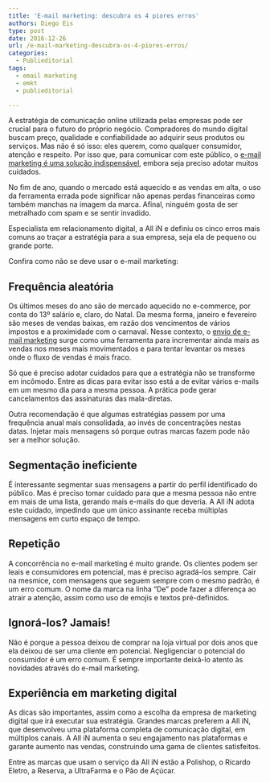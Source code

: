 ```yaml
---
title: 'E-mail marketing: descubra os 4 piores erros'
authors: Diego Eis
type: post
date: 2016-12-26
url: /e-mail-marketing-descubra-os-4-piores-erros/
categories:
  - Publieditorial
tags:
  - email marketing
  - emkt
  - publieditorial

---
```

A estratégia de comunicação online utilizada pelas empresas pode ser crucial para o futuro do próprio negócio. Compradores do mundo digital buscam preço, qualidade e confiabilidade ao adquirir seus produtos ou serviços. Mas não é só isso: eles querem, como qualquer consumidor, atenção e respeito. Por isso que, para comunicar com este público, o [e-mail marketing é uma solução indispensável][1], embora seja preciso adotar muitos cuidados.

No fim de ano, quando o mercado está aquecido e as vendas em alta, o uso da ferramenta errada pode significar não apenas perdas financeiras como também manchas na imagem da marca. Afinal, ninguém gosta de ser metralhado com spam e se sentir invadido.
  
Especialista em relacionamento digital, a All iN e definiu os cinco erros mais comuns ao traçar a estratégia para a sua empresa, seja ela de pequeno ou grande porte.
  
Confira como não se deve usar o e-mail marketing:

## Frequência aleatória

Os últimos meses do ano são de mercado aquecido no e-commerce, por conta do 13º salário e, claro, do Natal. Da mesma forma, janeiro e fevereiro são meses de vendas baixas, em razão dos vencimentos de vários impostos e a proximidade com o carnaval. Nesse contexto, o [envio de e-mail marketing][2] surge como uma ferramenta para incrementar ainda mais as vendas nos meses mais movimentados e para tentar levantar os meses onde o fluxo de vendas é mais fraco.

Só que é preciso adotar cuidados para que a estratégia não se transforme em incômodo. Entre as dicas para evitar isso está a de evitar vários e-mails em um mesmo dia para a mesma pessoa. A prática pode gerar cancelamentos das assinaturas das mala-diretas.

Outra recomendação é que algumas estratégias passem por uma frequência anual mais consolidada, ao invés de concentrações nestas datas. Injetar mais mensagens só porque outras marcas fazem pode não ser a melhor solução.

## Segmentação ineficiente

É interessante segmentar suas mensagens a partir do perfil identificado do público. Mas é preciso tomar cuidado para que a mesma pessoa não entre em mais de uma lista, gerando mais e-mails do que deveria. A All iN adota este cuidado, impedindo que um único assinante receba múltiplas mensagens em curto espaço de tempo.

## Repetição

A concorrência no e-mail marketing é muito grande. Os clientes podem ser leais e consumidores em potencial, mas é preciso agradá-los sempre. Cair na mesmice, com mensagens que seguem sempre com o mesmo padrão, é um erro comum. O nome da marca na linha &#8220;De&#8221; pode fazer a diferença ao atrair a atenção, assim como uso de emojis e textos pré-definidos.

## Ignorá-los? Jamais!

Não é porque a pessoa deixou de comprar na loja virtual por dois anos que ela deixou de ser uma cliente em potencial. Negligenciar o potencial do consumidor é um erro comum. É sempre importante deixá-lo atento às novidades através do e-mail marketing.

## Experiência em marketing digital

As dicas são importantes, assim como a escolha da empresa de marketing digital que irá executar sua estratégia. Grandes marcas preferem a All iN, que desenvolveu uma plataforma completa de comunicação digital, em múltiplos canais. A All iN aumenta o seu engajamento nas plataformas e garante aumento nas vendas, construindo uma gama de clientes satisfeitos.
  
Entre as marcas que usam o serviço da All iN estão a Polishop, o Ricardo Eletro, a Reserva, a UltraFarma e o Pão de Açúcar.

 [1]: http://allin.com.br/solucoes/email-marketing/
 [2]: http://allin.com.br/